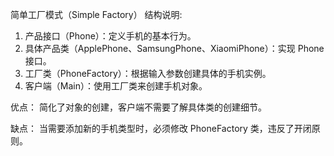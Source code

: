 简单工厂模式（Simple Factory）
   结构说明:
   1. 产品接口（Phone）：定义手机的基本行为。
   2. 具体产品类（ApplePhone、SamsungPhone、XiaomiPhone）：实现 Phone 接口。
   3. 工厂类（PhoneFactory）：根据输入参数创建具体的手机实例。
   4. 客户端（Main）：使用工厂类来创建手机对象。
      
优点： 简化了对象的创建，客户端不需要了解具体类的创建细节。

缺点： 当需要添加新的手机类型时，必须修改 PhoneFactory 类，违反了开闭原则。